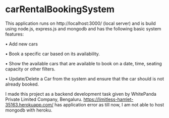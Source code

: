 # carRentalBookingSystem
This application runs on http://localhost:3000/ (local server) and is build using node.js, express.js and mongodb
and has the following basic system features:

• Add new cars 

• Book a specific car based on its availability.

• Show the available cars that are available to book on a date, time, seating capacity or other filters.

• Update/Delete a Car from the system and ensure that the car should is not already booked.

I made this project as a backend development task given by WhitePanda Private Limited Company, Bengaluru.
https://limitless-hamlet-35163.herokuapp.com/ has application error as till now, I am not able to host mongodb with heroku.
